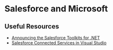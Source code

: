 # Salesforce and Microsoft

## Useful Resources
<ul>

<li><a href="https://developer.salesforce.com/blogs/developer-relations/2014/01/announcing-the-salesforce-toolkits-for-net.html" target="_blank" alt="Announcing the Salesforce Toolkits for .NET">Announcing the Salesforce Toolkits for .NET</a></li>

<li><a href="https://developer.salesforce.com/blogs/developer-relations/2015/05/salesforce-connected-services-visual-studio.html" target="_blank" alt="Salesforce Connected Services in Visual Studio">Salesforce Connected Services in Visual Studio</a></li>

</ul>
